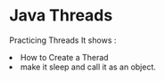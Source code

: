 # Java Threads

Practicing Threads 
It shows :
<li>How to Create a Therad 
<li>make it sleep and call it as an object.
